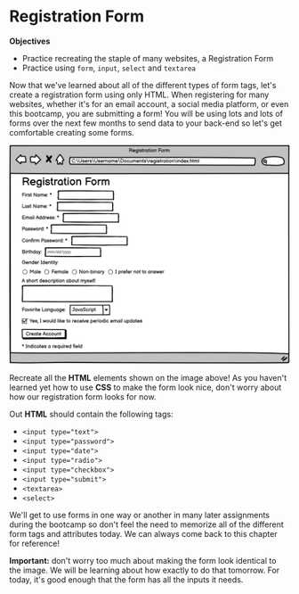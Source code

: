 # Registration Form

**Objectives**

- Practice recreating the staple of many websites, a Registration Form
- Practice using `form`, `input`, `select` and `textarea`

Now that we've learned about all of the different types of form tags, let's create a registration form using only HTML. When registering for many websites, whether it's for an email account, a social media platform, or even this bootcamp, you are submitting a form! You will be using lots and lots of forms over the next few months to send data to your back-end so let's get comfortable creating some forms.

![](registration-edit3.png)

Recreate all the **HTML** elements shown on the image above! As you haven't learned yet how to use **CSS** to make the form look nice, don't worry about how our registration form looks for now.

Out **HTML** should contain the following tags:

- `<input type="text">`
- `<input type="password">`
- `<input type="date">`
- `<input type="radio">`
- `<input type="checkbox">`
- `<input type="submit">`
- `<textarea>`
- `<select>`

We'll get to use forms in one way or another in many later assignments during the bootcamp so don't feel the need to memorize all of the different form tags and attributes today. We can always come back to this chapter for reference!

**Important:** don't worry too much about making the form look identical to the image. We will be learning about how exactly to do that tomorrow. For today, it's good enough that the form has all the inputs it needs.
